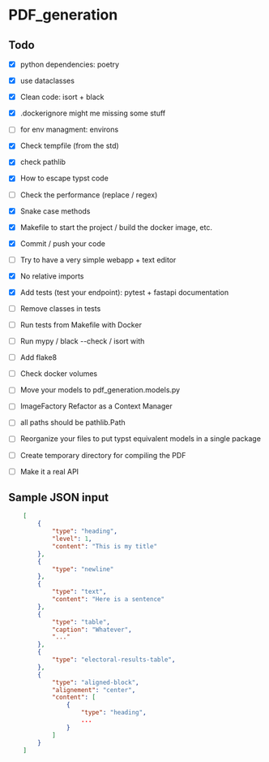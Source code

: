 # PDF_generation

## Todo

- [x] python dependencies: poetry
- [x] use dataclasses
- [x] Clean code: isort + black
- [X] .dockerignore might me missing some stuff
- [ ] for env managment: environs
- [X] Check tempfile (from the std)
- [X] check pathlib
- [X] How to escape typst code
- [ ] Check the performance (replace / regex)
- [X] Snake case methods
- [X] Makefile to start the project / build the docker image, etc.
- [X] Commit / push your code
- [ ] Try to have a very simple webapp + text editor
- [X] No relative imports
- [X] Add tests (test your endpoint): pytest + fastapi documentation
- [ ] Remove classes in tests
- [ ] Run tests from Makefile with Docker
- [ ] Run mypy / black --check / isort with 
- [ ] Add flake8
- [ ] Check docker volumes
- [ ] Move your models to pdf_generation.models.py
- [ ] ImageFactory Refactor as a Context Manager
- [ ] all paths should be pathlib.Path
- [ ] Reorganize your files to put typst equivalent models in a single package
- [ ] Create temporary directory for compiling the PDF
- [ ] Make it a real API


## Sample JSON input

```json
    [
        {
            "type": "heading",
            "level": 1,
            "content": "This is my title"
        },
        {
            "type": "newline"
        },
        {
            "type": "text",
            "content": "Here is a sentence"
        },
        {
            "type": "table",
            "caption": "Whatever",
            "..."
        },
        {
            "type": "electoral-results-table",
        },
        {
            "type": "aligned-block",
            "alignement": "center",
            "content": [
                {
                    "type": "heading",
                    ...
                }
            ]
        }
    ]
```
